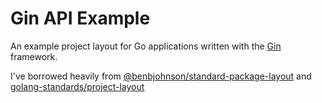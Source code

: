 # Gin API Example

An example project layout for Go applications written with the [Gin](https://github.com/gin-gonic/gin) framework.

I've borrowed heavily from [@benbjohnson/standard-package-layout](https://medium.com/@benbjohnson/standard-package-layout-7cdbc8391fc1) and
[golang-standards/project-layout](https://github.com/golang-standards/project-layout)
